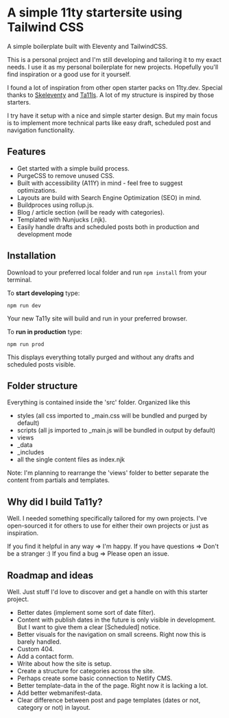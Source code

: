 # A simple 11ty startersite using Tailwind CSS

A simple boilerplate built with Eleventy and TailwindCSS.

This is a personal project and I'm still developing and tailoring it to my exact needs. I use it as my personal boilerplate for new projects. Hopefully you'll find inspiration or a good use for it yourself.

I found a lot of inspiration from other open starter packs on 11ty.dev. Special thanks to [Skeleventy](https://github.com/josephdyer/skeleventy) and [Ta11ls](https://github.com/danfascia/tai11s). A lot of my structure is inspired by those
starters.

I try have it setup with a nice and simple starter design. But my main focus is to implement more technical parts like easy draft, scheduled post and navigation functionality.

## Features

- Get started with a simple build process.
- PurgeCSS to remove unused CSS.
- Built with accessibility (A11Y) in mind - feel free to suggest optimizations.
- Layouts are build with Search Engine Optimization (SEO) in mind.
- Buildproces using rollup.js.
- Blog / article section (will be ready with categories).
- Templated with Nunjucks (.njk).
- Easily handle drafts and scheduled posts both in production and development mode

## Installation

Download to your preferred local folder and run `npm install` from your terminal.

To **start developing** type:

`npm run dev`

Your new Ta11y site will build and run in your preferred browser.

To **run in production** type:

`npm run prod`

This displays everything totally purged and without any drafts and scheduled posts visible.

## Folder structure

Everything is contained inside the 'src' folder. Organized like this

- styles (all css imported to \_main.css will be bundled and purged by default)
- scripts (all js imported to \_main.js will be bundled in output by default)
- views
- \_data
- \_includes
- all the single content files as index.njk

Note: I'm planning to rearrange the 'views' folder to better separate the content from partials and templates.

## Why did I build Ta11y?

Well. I needed something specifically tailored for my own projects. I've open-sourced it for others to use for either their own projects or just as inspiration.

If you find it helpful in any way => I'm happy. If you have questions => Don't be a stranger :) If you find a bug => Please open an issue.

## Roadmap and ideas

Well. Just stuff I'd love to discover and get a handle on with this starter project.

- Better dates (implement some sort of date filter).
- Content with publish dates in the future is only visible in development. But I want to give them a clear [Scheduled] notice.
- Better visuals for the navigation on small screens. Right now this is barely handled.
- Custom 404.
- Add a contact form.
- Write about how the site is setup.
- Create a structure for categories across the site.
- Perhaps create some basic connection to Netlify CMS.
- Better template-data in the <head> of the page. Right now it is lacking a lot.
- Add better webmanifest-data.
- Clear difference between post and page templates (dates or not, category or not) in layout.
